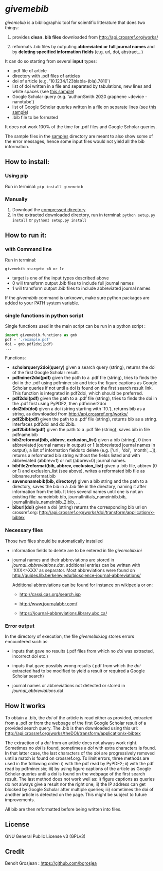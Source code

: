 # *givemebib*
*givemebib* is a bibliographic tool for scientific litterature that does two things: 

1) provides **clean .bib files** downloaded from <http://api.crossref.org/works/>

2) reformats .bib files by outputing **abbreviated or full journal names** and by **deleting specified information fields** (e.g. url, doi, abstract...)

It can do so starting from several **input** types: 

* .pdf file of article 
* directory with .pdf files of articles
* doi of article (e.g. '10.1234/123blabla-(bla).7810')
* list of doi written in a file and separated by tabulations, new lines and white spaces (see [this sample](https://github.com/bgrosjea/givemebib/blob/master/samples/doi_list))
* Google Scholar query (e.g. 'author:Smith 2020 graphene ~device -nanotube')
* list of Google Scholar queries written in a file on separate lines (see [this sample](https://github.com/bgrosjea/givemebib/blob/master/samples/query_list))
* .bib file to be formated

It does not work 100% of the time for .pdf files and Google Scholar queries. 

The sample files in the [samples](https://github.com/bgrosjea/givemebib/blob/master/samples/) directory are meant to also show some of the error messages, hence some input files would not yield all the bib information. 

## How to install: 

### Using pip

Run in terminal: 
`pip install givemebib`

### Manually

1) Download the [compressed directory](https://github.com/bgrosjea/blob/master/givemebib_py.zip/).
2) In the extracted downloaded directory, run in terminal: `python setup.py install` or `python3 setup.py install`

## How to run it:  
### with Command line

Run in terminal: 

`givemebib <target> <0 or 1>`

* target is one of the input types described above
* 0 will transform output .bib files to include full journal names
* 1 will transform output .bib files to include abbreviated journal names

If the *givemebib* command is unknown, make sure python packages are added to your PATH system variable. 


### single functions in python script

Single functions used in the main script can be run in a python script : 
```python
import givemebib.functions as gmb
pdf = './example.pdf'
doi = gmb.pdf2doi(pdf)
...
```

Functions: 

* **scholarquery2doi(query)** given a search query (string), returns the doi of the first Google Scholar result. 
* **pdfminer2doi(pdf)** given the path to a .pdf file (string), tries to finds the doi in the .pdf using pdfminer.six and tries the figure captions as Google Scholar queries if not until a doi is found on the first search result link. This function is integrated in pdf2doi, which should be preferred. 
* **pdf2doi(pdf)** given the path to a .pdf file (string), tries to finds the doi in the .pdf first using PyPDF2, then pdfminer2doi
* **doi2bib(doi)** given a doi (string starting with '10.'), returns bib as a string, as downloaded from <http://api.crossref.org/works/>
* **pdf2bib(pdf)** given the path to a .pdf file (string), returns bib as a string. Interfaces pdf2doi and doi2bib. 
* **pdf2bibfile(pdf)** given the path to a .pdf file (string), saves bib in file pdfname.bib
* **bib2reformat(bib, abbrev, exclusion_list)** given a bib (string), 0 (non abbreviated journal names in output) or 1 (abbreviated journal names in output), a list of information fields to delete (e.g. ['url', 'doi', 'month',...]), returns a reformated bib string without the fields listed and with abbreviated (abbrev=1) or not (abbrev=0) journal names.
* **bibfile2reformat(bib, abbrev, exclusion_list)** given a .bib file, abbrev (0 or 1) and exclusion_list (see above), writes a reformated bib file as bibname.reformat.bib
* **savenonamebib(bib, directory)** given a bib string and the path to a directory, saves the bib in a .bib file in the directory, naming it after information from the bib. It tries several names until one is not an existing file: nameinbib.bib, journalInitials_nameinbib.bib, journalInitials_nameinbib_2.bib, ...
* **biburl(doi)** given a doi (string) returns the corresponding bib url on crossref.org: http://api.crossref.org/works/doi/transform/application/x-bibtex

### Necessary files

Those two files should be automatically installed
* information fields to delete are to be entered in file *givemebib.ini* 
* journal names and their abbreviations are stored in *journal_abbreviations.dat*, additional entries can be written with 'XXX<>XXX' as separator. Most abbreviations were found on <http://guides.lib.berkeley.edu/bioscience-journal-abbreviations/>

    Additional abbreviations can be found for instance on wikipedia or on:

    * <http://cassi.cas.org/search.jsp>

    * <http://www.journalabbr.com/>

    * <https://journal-abbreviations.library.ubc.ca/>

### Error output

In the directory of execution, the file *givemebib.log* stores errors encountered such as: 

* inputs that gave no results (.pdf files from which no *doi* was extracted, incorrect *doi* etc.)

* inputs that gave possibly wrong results (.pdf from which the *doi* extracted had to be modified to yield a result or required a Google Scholar search)

* journal names or abbreviations not detected or stored in *journal_abbreviations*.dat

## How it works

To obtain a .bib, the *doi* of the article is read either as provided, extracted from a .pdf or from the webpage of the first Google Scholar result of a provided search query. The .bib is then downloaded using this url: <http://api.crossref.org/works/theDOI/transform/application/x-bibtex>

The extraction of a *doi* from an article does not always work right. Sometimes no *doi* is found, sometimes a *doi* with extra characters is found. In that latter case, the last characters of the *doi* are progressively removed until a match is found on crossref.org. To limit errors, three methods are used in the following order: i) with the pdf read by PyPDF2; ii) with the pdf read by pdfminer.six; iii) by using figure captions of the article as Google Scholar queries until a doi is found on the webpage of the first search result. The last method does not work well as: i) figure captions as queries do not always give a result nor the right one; ii) the IP address can get blocked by Google Scholar after multiple queries; iii) sometimes the doi of another article is detected on the page. This might be subject to future improvements. 

All bib are then reformatted before being written into files. 

## License

GNU General Public License v3 (GPLv3)

## Credit

Benoit Grosjean : <https://github.com/bgrosjea>
